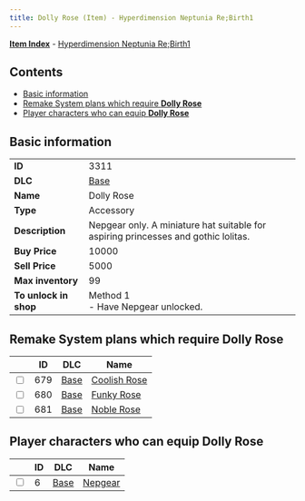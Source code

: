 ```yaml
---
title: Dolly Rose (Item) - Hyperdimension Neptunia Re;Birth1
---
```


[**Item Index**](/neptunia/rb1/item/index.html) - [Hyperdimension Neptunia Re;Birth1](/neptunia/rb1)

## Contents

- [Basic information](#basic-information)
- [Remake System plans which require **Dolly Rose**](#remake-system-plans-which-require-dolly-rose)
- [Player characters who can equip **Dolly Rose**](#player-characters-who-can-equip-dolly-rose)

## Basic information

|   |   |
| -- | -- |
| **ID** | 3311 |
| **DLC** | [Base](/neptunia/rb1/dlc/1-base.html) |
| **Name** | Dolly Rose |
| **Type** | Accessory |
| **Description** | Nepgear only. A miniature hat suitable for aspiring princesses and gothic lolitas. |
| **Buy Price** | 10000 |
| **Sell Price** | 5000 |
| **Max inventory** | 99 |
| **To unlock in shop** | Method 1<br />- Have Nepgear unlocked. |


## Remake System plans which require **Dolly Rose**

|    | ID | DLC | Name |
| -- | -- | --- | ---- |
| <input type="checkbox" id="rb1-quest-1-679" class="trackbox" /> | 679 | [Base](/neptunia/rb1/dlc/1-base.html) | [Coolish Rose](/neptunia/rb1/quest/1-679-coolish-rose.html) |
| <input type="checkbox" id="rb1-quest-1-680" class="trackbox" /> | 680 | [Base](/neptunia/rb1/dlc/1-base.html) | [Funky Rose](/neptunia/rb1/quest/1-680-funky-rose.html) |
| <input type="checkbox" id="rb1-quest-1-681" class="trackbox" /> | 681 | [Base](/neptunia/rb1/dlc/1-base.html) | [Noble Rose](/neptunia/rb1/quest/1-681-noble-rose.html) |


## Player characters who can equip **Dolly Rose**

|    | ID | DLC | Name |
| -- | -- | --- | ---- |
| <input type="checkbox" id="rb1-player-1-6" class="trackbox" /> | 6 | [Base](/neptunia/rb1/dlc/1-base.html) | [Nepgear](/neptunia/rb1/player/1-6-nepgear.html) |

